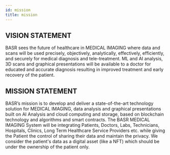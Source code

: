 ```yaml
---
id: mission
title: mission
---
```


## VISION STATEMENT

BASR sees the future of healthcare in MEDICAL IMAGING where data and scans will be used precisely, objectively, analytically, effectively, efficiently, and securely for medical diagnosis and tele-treatment. ML and AI analysis, 3D scans and graphical presentations will be available to a doctor for educated and accurate diagnosis resulting in improved treatment and early recovery of the patient.

## MISSION STATEMENT

BASR’s mission is to develop and deliver a state-of-the-art technology solution for MEDICAL IMAGING, data analysis and graphical presentations built on AI Analysis and cloud computing and storage, based on blockchain technology and algorithms and smart contracts. The BASR MEDICAL IMAGING System will be integrating Patients, Doctors, Labs, Technicians, Hospitals, Clinics, Long Term Healthcare Service Providers etc. while giving the Patient the control of sharing their data and maintain the privacy. We consider the patient's data as a digital asset (like a NFT) which should be under the ownership of the patient only.
